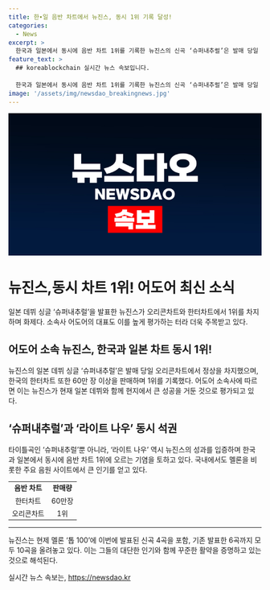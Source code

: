 ```yaml
---
title: 한∙일 음반 차트에서 뉴진스, 동시 1위 기록 달성!
categories:
  - News
excerpt: >
  한국과 일본에서 동시에 음반 차트 1위를 기록한 뉴진스의 신곡 ‘슈퍼내추럴’은 발매 당일 60만 장 이상을 팔아오리콘차트와 한터차트에서 1위를 차지했다. 이는 한국 그룹의 일본 데뷔 싱글이 한국과 일본 음반 차트에서 동시에 석권한 희귀한 사례이며, 타이틀 곡인 ‘슈퍼내추럴’은 일본 라인뮤직, AWA 등 현지 음원 플랫폼에서도 1위를 기록했다. 뉴진스는 국내 음원 차트에도 동시에 두 곡이 상위권에 진입했으며, 현재 멜론 톱 100에 발표된 신곡 4곡을 포함 총 10곡을 올려놓고 있다.
feature_text: >
  ## koreablockchain 실시간 뉴스 속보입니다.

  한국과 일본에서 동시에 음반 차트 1위를 기록한 뉴진스의 신곡 ‘슈퍼내추럴’은 발매 당일 60만 장 이상을 팔아오리콘차트와 한터차트에서 1위를 차지했다. 이는 한국 그룹의 일본 데뷔 싱글이 한국과 일본 음반 차트에서 동시에 석권한 희귀한 사례이며, 타이틀 곡인 ‘슈퍼내추럴’은 일본 라인뮤직, AWA 등 현지 음원 플랫폼에서도 1위를 기록했다. 뉴진스는 국내 음원 차트에도 동시에 두 곡이 상위권에 진입했으며, 현재 멜론 톱 100에 발표된 신곡 4곡을 포함 총 10곡을 올려놓고 있다.
image: '/assets/img/newsdao_breakingnews.jpg'
---
```


<p><img src="/assets/img/newsdao_breakingnews.jpg" alt="koreablockchain 속보" /></p>

<h1>뉴진스,동시 차트 1위! 어도어 최신 소식</h1>

<p data-ke-size="size16">일본 데뷔 싱글 ‘슈퍼내추럴’을 발표한 뉴진스가 오리콘차트와 한터차트에서 1위를 차지하며 화제다. 소속사 어도어의 대표도 이를 높게 평가하는 터라 더욱 주목받고 있다.</p>

<h2 data-ke-size="size26">어도어 소속 뉴진스, 한국과 일본 차트 동시 1위!</h2>

<p data-ke-size="size16">뉴진스의 일본 데뷔 싱글 ‘슈퍼내추럴’은 발매 당일 오리콘차트에서 정상을 차지했으며, 한국의 한터차트 또한 60만 장 이상을 판매하며 1위를 기록했다. 어도어 소속사에 따르면 이는 뉴진스가 현재 일본 데뷔와 함께 현지에서 큰 성공을 거둔 것으로 평가되고 있다.</p>

<h2 data-ke-size="size26">‘슈퍼내추럴’과 ‘라이트 나우’ 동시 석권</h2>

<p data-ke-size="size16">타이틀곡인 ‘슈퍼내추럴’뿐 아니라, ‘라이트 나우’ 역시 뉴진스의 성과를 입증하며 한국과 일본에서 동시에 음반 차트 1위에 오르는 기염을 토하고 있다. 국내에서도 멜론을 비롯한 주요 음원 사이트에서 큰 인기를 얻고 있다.</p>

<table>
  <tr>
    <td style="text-align: center; height: 17px;"><b>음반 차트</b></td>
    <td style="text-align: center; height: 17px;"><b>판매량</b></td>
  </tr>
  <tr>
    <td style="text-align: center; height: 17px;">한터차트</td>
    <td style="text-align: center; height: 17px;">60만장</td>
  </tr>
  <tr>
    <td style="text-align: center; height: 17px;">오리콘차트</td>
    <td style="text-align: center; height: 17px;">1위</td>
  </tr>
</table>

<hr>

<p data-ke-size="size16">뉴진스는 현제 멜론 ‘톱 100’에 이번에 발표된 신곡 4곡을 포함, 기존 발표한 6곡까지 모두 10곡을 올려놓고 있다. 이는 그들의 대단한 인기와 함께 꾸준한 활약을 증명하고 있는 것으로 해석된다.</p>
실시간 뉴스 속보는, <a href="https://newsdao.kr" rel="dofollow">https://newsdao.kr</a>


